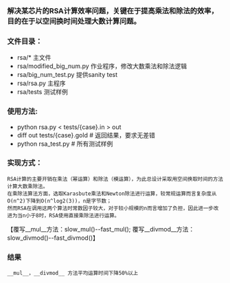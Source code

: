 ### 解决某芯片的RSA计算效率问题，关键在于提高乘法和除法的效率，目的在于以空间换时间处理大数计算问题。

### 文件目录：
  * rsa/* 主文件
  * rsa/modified_big_num.py 作业程序，修改大数乘法和除法逻辑
  * rsa/big_num_test.py 提供sanity test
  * rsa/rsa.py 主程序
  * rsa/tests 测试样例

### 使用方法:
  * python rsa.py < tests/{case}.in > out
  * diff out tests/{case}.gold  # 返回结果，要求无差错
  * python rsa_test.py  # 所有测试样例

### 实现方式：
    RSA计算的主要开销在乘法（幂运算）和除法（模运算），为此总设计采取用空间换取时间的方法计算大数乘除法。
    在乘除法算法方面，选取Karasbute乘法和Newton除法进行运算，较常规运算而言复杂度从O(n^2)下降到O(n^log2(3))，n是字节数；
    然而RSA在调用这两个算法时常数因子较大，对于较小规模的n而言增加了负担，因此进一步改进为当n小于8时，RSA使用直接乘除法进行运算。
   【覆写__mul__方法：slow_mul()--fast_mul(); 覆写__divmod__方法：slow_divmod()--fast_divmod()】

### 结果
    __mul__，__divmod__ 方法平均运算时间下降50%以上
  